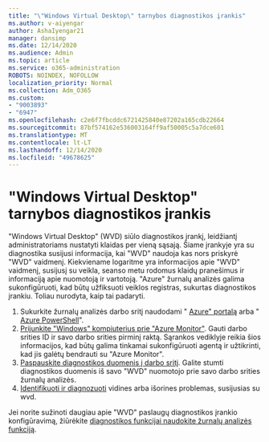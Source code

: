 ```yaml
---
title: "\"Windows Virtual Desktop\" tarnybos diagnostikos įrankis"
ms.author: v-aiyengar
author: AshaIyengar21
manager: dansimp
ms.date: 12/14/2020
ms.audience: Admin
ms.topic: article
ms.service: o365-administration
ROBOTS: NOINDEX, NOFOLLOW
localization_priority: Normal
ms.collection: Adm_O365
ms.custom:
- "9003893"
- "6947"
ms.openlocfilehash: c2e6f7fbcddc6721425840e87202a165cdb22664
ms.sourcegitcommit: 87bf574162e536003164ff9af50005c5a7dce601
ms.translationtype: MT
ms.contentlocale: lt-LT
ms.lasthandoff: 12/14/2020
ms.locfileid: "49678625"
---
```

# <a name="service-diagnostics-tool-for-windows-virtual-desktop"></a>"Windows Virtual Desktop" tarnybos diagnostikos įrankis

"Windows Virtual Desktop" (WVD) siūlo diagnostikos įrankį, leidžiantį administratoriams nustatyti klaidas per vieną sąsają. Šiame įrankyje yra su diagnostika susijusi informacija, kai "WVD" naudoja kas nors priskyrė "WVD" vaidmenį. Kiekviename logaritme yra informacijos apie "WVD" vaidmenį, susijusį su veikla, seanso metu rodomus klaidų pranešimus ir informaciją apie nuomotoją ir vartotoją. "Azure" žurnalų analizės galima sukonfigūruoti, kad būtų užfiksuoti veiklos registras, sukurtas diagnostikos įrankiu. Toliau nurodyta, kaip tai padaryti.

1. Sukurkite žurnalų analizės darbo sritį naudodami " [Azure" portalą](https://go.microsoft.com/fwlink/?linkid=2129500) arba " [Azure PowerShell](https://go.microsoft.com/fwlink/?linkid=2129501)".
1. [Prijunkite "Windows" kompiuterius prie "Azure Monitor"](https://go.microsoft.com/fwlink/?linkid=2129913). Gauti darbo srities ID ir savo darbo srities pirminį raktą. Sąrankos vediklyje reikia šios informacijos, kad būtų galima tinkamai sukonfigūruoti agentą ir užtikrinti, kad jis galėtų bendrauti su "Azure Monitor".
1. [Paspauskite diagnostikos duomenis į darbo sritį](https://go.microsoft.com/fwlink/?linkid=2128284). Galite stumti diagnostikos duomenis iš savo "WVD" nuomotojo prie savo darbo srities žurnalų analizės.
1. [Identifikuoti ir diagnozuoti](https://go.microsoft.com/fwlink/?linkid=2128338) vidines arba išorines problemas, susijusias su wvd.

Jei norite sužinoti daugiau apie "WVD" paslaugų diagnostikos įrankio konfigūravimą, žiūrėkite [diagnostikos funkcijai naudokite žurnalų analizės funkciją](https://go.microsoft.com/fwlink/?linkid=2128084).
